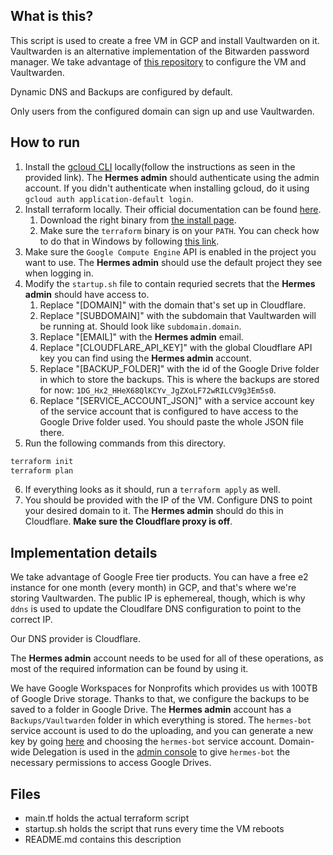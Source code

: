 ## What is this?
This script is used to create a free VM in GCP and install Vaultwarden on it. Vaultwarden is an alternative implementation of the Bitwarden password manager. We take advantage of [this repository](https://github.com/dadatuputi/bitwarden_gcloud) to configure the VM and Vaultwarden.

Dynamic DNS and Backups are configured by default.

Only users from the configured domain can sign up and use Vaultwarden.

## How to run
1. Install the [gcloud CLI](https://dl.google.com/dl/cloudsdk/channels/rapid/GoogleCloudSDKInstaller.exe) locally(follow the instructions as seen in the provided link). The **Hermes admin** should authenticate using the admin account. If you didn't authenticate when installing gcloud, do it using `gcloud auth application-default login`.
2. Install terraform locally. Their official documentation can be found [here](https://developer.hashicorp.com/terraform/tutorials/aws-get-started/install-cli).
   1. Download the right binary from [the install page](https://developer.hashicorp.com/terraform/install).
   2. Make sure the `terraform` binary is on your `PATH`. You can check how to do that in Windows by following [this link](https://stackoverflow.com/a/1618297).
3. Make sure the `Google Compute Engine` API is enabled in the project you want to use. The **Hermes admin** should use the default project they see when logging in.
4. Modify the `startup.sh` file to contain requried secrets that the **Hermes admin** should have access to.
   1. Replace "[DOMAIN]" with the domain that's set up in Cloudflare.
   2. Replace "[SUBDOMAIN]" with the subdomain that Vaultwarden will be running at. Should look like `subdomain.domain`.
   3. Replace "[EMAIL]" with the **Hermes admin** email.
   4. Replace "[CLOUDFLARE_API_KEY]" with the global Cloudflare API key you can find using the **Hermes admin** account.
   5. Replace "[BACKUP_FOLDER]" with the id of the Google Drive folder in which to store the backups. This is where the backups are stored for now: `1DG_Hx2_HHeX68QlKCYv_JgZXoLF72wRILCV9g3Em5s0`.
   6. Replace "[SERVICE_ACCOUNT_JSON]" with a service account key of the service account that is configured to have access to the Google Drive folder used. You should paste the whole JSON file there.
5. Run the following commands from this directory.
```bash
terraform init
terraform plan
```
6. If everything looks as it should, run a `terraform apply` as well.
7. You should be provided with the IP of the VM. Configure DNS to point your desired domain to it. The **Hermes admin** should do this in Cloudflare. **Make sure the Cloudflare proxy is off**.


## Implementation details
We take advantage of Google Free tier products. You can have a free e2 instance for one month (every month) in GCP, and that's where we're storing Vaultwarden. The public IP is ephemereal, though, which is why `ddns` is used to update the Cloudlfare DNS configuration to point to the correct IP.

Our DNS provider is Cloudflare.

The **Hermes admin** account needs to be used for all of these operations, as most of the required information can be found by using it. 

We have Google Workspaces for Nonprofits which provides us with 100TB of Google Drive storage. Thanks to that, we configure the backups to be saved to a folder in Google Drive. The **Hermes admin** account has a `Backups/Vaultwarden` folder in which everything is stored. The `hermes-bot` service account is used to do the uploading, and you can generate a new key by going [here](https://console.cloud.google.com/iam-admin/serviceaccounts/) and choosing the `hermes-bot` service account. Domain-wide Delegation is used in the [admin console](admin.google.com) to give `hermes-bot` the necessary permissions to access Google Drives.

## Files
- main.tf holds the actual terraform script
- startup.sh holds the script that runs every time the VM reboots
- README.md contains this description